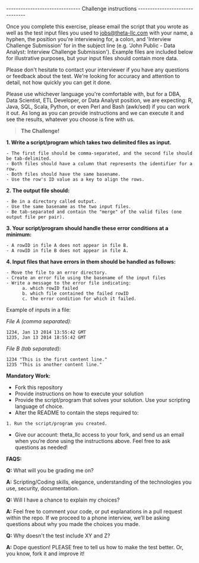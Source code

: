 ------------------------------- Challenge instructions -------------------------------

Once you complete this exercise, please email the script that you wrote as well as the test input files you used to jobs@theta-llc.com with your name, a hyphen, the position you're interviewing for, a colon, and 'Interview Challenge Submission' for in the subject line (e.g. 'John Public - Data Analyst: Interview Challenge Submission'). Example files are included below for illustrative purposes, but your input files should contain more data. 

Please don't hesitate to contact your interviewer if you have any questions or feedback about the test. We're looking for accuracy and attention to detail, not how quickly you can get it done.

Please use whichever language you're comfortable with, but for a DBA, Data Scientist, ETL Developer, or Data Analyst position, we are expecting: R, Java, SQL, Scala, Python, or even Perl and Bash (awk/sed) if you can work it out. As long as you can provide instructions and we can execute it and see the results, whatever you choose is fine with us.

> **The Challenge!** 

**1. Write a script/program which takes two delimited files as input.**
```
- The first file should be comma-separated, and the second file should be tab-delimited. 
- Both files should have a column that represents the identifier for a row.
- Both files should have the same basename.
- Use the row's ID value as a key to align the rows.
```

**2. The output file should:**
```
- Be in a directory called output.
- Use the same basename as the two input files.
- Be tab-separated and contain the "merge" of the valid files (one output file per pair).
```

**3. Your script/program should handle these error conditions at a minimum:**
```
- A rowID in file A does not appear in file B.
- A rowID in file B does not appear in file A.
```

**4. Input files that have errors in them should be handled as follows:**
```
- Move the file to an error directory.
- Create an error file using the basename of the input files
- Write a message to the error file indicating:
      a. which rowID failed
      b. which file contained the failed rowID 
      c. the error condition for which it failed.
```

Example of inputs in a file:

*File A (comma separated):*
```
1234, Jan 13 2014 13:55:42 GMT
1235, Jan 13 2014 18:55:42 GMT
```

*File B (tab separated):*

```
1234 "This is the first content line."
1235 "This is another content line."
```

**Mandatory Work:**

- Fork this repository
- Provide instructions on how to execute your solution
- Provide the script/program that solves your solution. Use your scripting language of choice.
- Alter the README to contain the steps required to:

```
1. Run the script/program you created.
```

- Give our account: theta_llc access to your fork, and send us an email when you’re done using the instructions above. Feel free to ask questions as needed!

**FAQS:**

**Q:** What will you be grading me on?

**A:** Scripting/Coding skills, elegance, understanding of the technologies you use, security, documentation.


**Q:** Will I have a chance to explain my choices?

**A:** Feel free to comment your code, or put explanations in a pull request within the repo. If we proceed to a phone interview, we’ll be asking questions about why you made the choices you made.

**Q:** Why doesn't the test include XY and Z?

**A:** Dope question! PLEASE free to tell us how to make the test better. Or, you know, fork it and improve it! 
